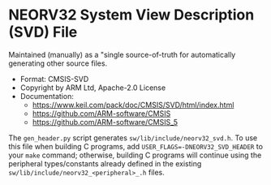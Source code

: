 # NEORV32 System View Description (SVD) File

Maintained (manually) as a "single source-of-truth for automatically generating other source files.

* Format: CMSIS-SVD
* Copyright by ARM Ltd, Apache-2.0 License 
* Documentation:
   * https://www.keil.com/pack/doc/CMSIS/SVD/html/index.html
   * https://github.com/ARM-software/CMSIS
   * https://github.com/ARM-software/CMSIS_5

The `gen_header.py` script generates `sw/lib/include/neorv32_svd.h`.  To use this file when building C programs, add `USER_FLAGS=-DNEORV32_SVD_HEADER` to your `make` command; otherwise, building C programs will continue using the peripheral types/constants already defined in the existing `sw/lib/include/neorv32_<peripheral>_.h` files.